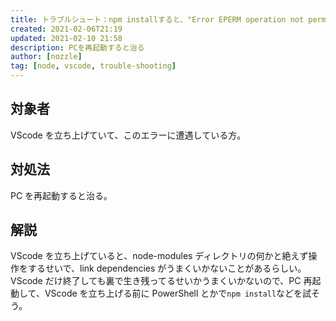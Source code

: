 ```yaml
---
title: トラブルシュート：npm installすると、"Error EPERM operation not permitted, unlink ..."が出る
created: 2021-02-06T21:19
updated: 2021-02-10 21:58
description: PCを再起動すると治る
author: [nozzle]
tag: [node, vscode, trouble-shooting]
---
```


## 対象者

VScode を立ち上げていて、このエラーに遭遇している方。

## 対処法

PC を再起動すると治る。

## 解説

VScode を立ち上げていると、node-modules ディレクトリの何かと絶えず操作をするせいで、link dependencies がうまくいかないことがあるらしい。
VScode だけ終了しても裏で生き残ってるせいかうまくいかないので、PC 再起動して、VScode を立ち上げる前に PowerShell とかで`npm install`などを試そう。
